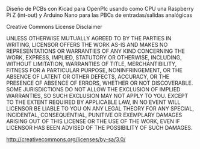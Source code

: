 Diseño de PCBs con Kicad para OpenPlc usando como CPU una Raspberry Pi Z (int-out) y Arduino Nano para las PBCs 
de entradas/salidas analógicas

Creative Commons License Disclaimer

UNLESS OTHERWISE MUTUALLY AGREED TO BY THE PARTIES IN WRITING, LICENSOR OFFERS THE WORK AS-IS AND MAKES NO REPRESENTATIONS OR
WARRANTIES OF ANY KIND CONCERNING THE WORK, EXPRESS, IMPLIED, STATUTORY OR OTHERWISE, INCLUDING, WITHOUT LIMITATION, 
WARRANTIES OF TITLE, MERCHANTIBILITY, FITNESS FOR A PARTICULAR PURPOSE, NONINFRINGEMENT, OR THE ABSENCE OF LATENT OR 
OTHER DEFECTS, ACCURACY, OR THE PRESENCE OF ABSENCE OF ERRORS, WHETHER OR NOT DISCOVERABLE. SOME JURISDICTIONS DO NOT 
ALLOW THE EXCLUSION OF IMPLIED WARRANTIES, SO SUCH EXCLUSION MAY NOT APPLY TO YOU. EXCEPT TO THE EXTENT REQUIRED BY 
APPLICABLE LAW, IN NO EVENT WILL LICENSOR BE LIABLE TO YOU ON ANY LEGAL THEORY FOR ANY SPECIAL, INCIDENTAL, CONSEQUENTIAL,
PUNITIVE OR EXEMPLARY DAMAGES ARISING OUT OF THIS LICENSE OR THE USE OF THE WORK, EVEN IF LICENSOR HAS BEEN ADVISED OF 
THE POSSIBILITY OF SUCH DAMAGES.

http://creativecommons.org/licenses/by-sa/3.0/
